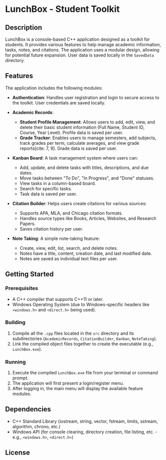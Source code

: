 # LunchBox - Student Toolkit

## Description

LunchBox is a console-based C++ application designed as a toolkit for students. It provides various features to help manage academic information, tasks, notes, and citations. The application uses a modular design, allowing for potential future expansion. User data is saved locally in the `SavedData` directory.

## Features

The application includes the following modules:

* **Authentication**: Handles user registration and login to secure access to the toolkit. User credentials are saved locally.
  
* **Academic Records**:
  
    * **Student Profile Management**: Allows users to add, edit, view, and delete their basic student information (Full Name, Student ID, Course, Year Level). Profile data is saved per user.
    * **Grade Tracker**: Enables users to manage semesters, add subjects, track grades per term, calculate averages, and view grade reports[cite: 7, 9]. Grade data is saved per user.
      
* **Kanban Board**: A task management system where users can:
    * Add, update, and delete tasks with titles, descriptions, and due dates.
    * Move tasks between "To Do", "In Progress", and "Done" statuses.
    * View tasks in a column-based board.
    * Search for specific tasks.
    * Task data is saved per user.
      
* **Citation Builder**: Helps users create citations for various sources:
    * Supports APA, MLA, and Chicago citation formats.
    * Handles source types like Books, Articles, Websites, and Research Papers.
    * Saves citation history per user.
      
* **Note Taking**: A simple note-taking feature:
    * Create, view, edit, list, search, and delete notes.
    * Notes have a title, content, creation date, and last modified date.
    * Notes are saved as individual text files per user.

## Getting Started

### Prerequisites

* A C++ compiler that supports C++11 or later.
* Windows Operating System (due to Windows-specific headers like `<windows.h>` and `<direct.h>` being used).

### Building

1.  Compile all the `.cpp` files located in the `src` directory and its subdirectories (`AcademicRecords`, `CitationBuilder`, `Kanban`, `NoteTaking`).
2.  Link the compiled object files together to create the executable (e.g., `LunchBox.exe`).

### Running

1.  Execute the compiled `LunchBox.exe` file from your terminal or command prompt.
2.  The application will first present a login/register menu.
3.  After logging in, the main menu will display the available feature modules.

## Dependencies

* C++ Standard Library (iostream, string, vector, fstream, limits, sstream, algorithm, chrono, etc.)
* Windows API (for console clearing, directory creation, file listing, etc. - e.g., `<windows.h>`, `<direct.h>`)

## License
